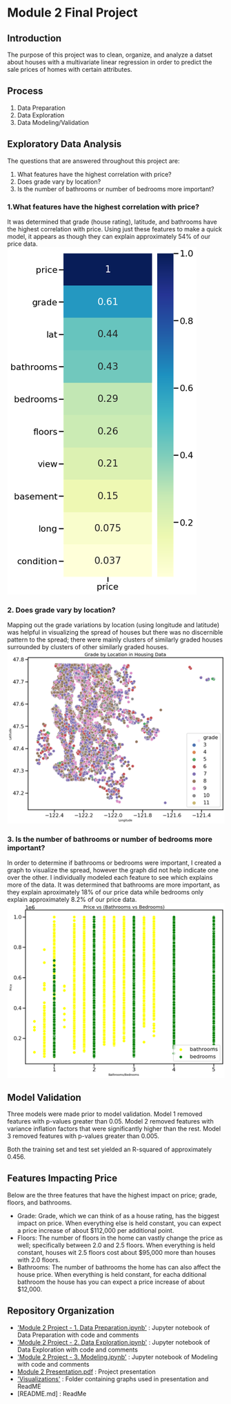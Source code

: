 # Module 2 Final Project

## Introduction

The purpose of this project was to clean, organize, and analyze a datset about houses with a multivariate linear regression in order to predict the sale prices of homes with certain attributes.

## Process

1. Data Preparation
2. Data Exploration
3. Data Modeling/Validation

## Exploratory Data Analysis

The questions that are answered throughout this project are:

1. What features have the highest correlation with price?
2. Does grade vary by location?
3. Is the number of bathrooms or number of bedrooms more important?


### 1.What features have the highest correlation with price?
It was determined that grade (house rating), latitude, and bathrooms have the highest correlation with price. Using just these features to make a quick model, it appears as though they can explain approximately 54% of our price data.
![graph](https://raw.githubusercontent.com/srobz/dsc-mod-2-project-v2-1-online-ds-sp-000/master/Visualizations/FeaturesImpactingPrice.png)


### 2. Does grade vary by location?
Mapping out the grade variations by location (using longitude and latitude) was helpful in visualizing the spread of houses but there was no discernible pattern to the spread; there were mainly clusters of similarly graded houses surrounded by clusters of other similarly graded houses.
![graph](https://raw.githubusercontent.com/srobz/dsc-mod-2-project-v2-1-online-ds-sp-000/master/Visualizations/GradeVaryLocation.png)


### 3. Is the number of bathrooms or number of bedrooms more important?
In order to determine if bathrooms or bedrooms were important, I created a graph to visualize the spread, however the graph did not help indicate one over the other. I individually modeled each feature to see which explains more of the data. It was determined that bathrooms are more important, as they explain aproximately 18% of our price data while bedrooms only explain approximately 8.2% of our price data.
![graph](https://raw.githubusercontent.com/srobz/dsc-mod-2-project-v2-1-online-ds-sp-000/master/Visualizations/BathroomsVsBedrooms.png)


## Model Validation

Three models were made prior to model validation. Model 1 removed features with p-values greater than 0.05. Model 2 removed features with variance inflation factors that were significantly higher than the rest. Model 3 removed features with p-values greater than 0.005.

Both the training set and test set yielded an R-squared of approximately 0.456.

## Features Impacting Price

Below are the three features that have the highest impact on price; grade, floors, and bathrooms.

- Grade: Grade, which we can think of as a house rating, has the biggest impact on price. When everything else is held constant, you can expect a price increase of about $112,000 per additional point.
- Floors: The number of floors in the home can vastly change the price as well; specifically between 2.0 and 2.5 floors. When everything is held constant, houses wit 2.5 floors cost about $95,000 more than houses with 2.0 floors.
- Bathrooms: The number of bathrooms the home has can also affect the house price. When everything is held constant, for eacha dditional bathroom the house has you can expect a price increase of about $12,000.


## Repository Organization

- ['Module 2 Project - 1. Data Preparation.ipynb'](https://github.com/srobz/dsc-mod-2-project-v2-1-online-ds-sp-000/blob/master/Module%202%20Project%20-%201.%20Data%20Preparation.ipynb) : Jupyter notebook of Data Preparation with code and comments
- ['Module 2 Project - 2. Data Exploration.ipynb'](https://github.com/srobz/dsc-mod-2-project-v2-1-online-ds-sp-000/blob/master/Module%202%20Project%20-%202.%20Data%20Exploration.ipynb) : Jupyter notebook of Data Exploration with code and comments
- ['Module 2 Project - 3. Modeling.ipynb'](https://github.com/srobz/dsc-mod-2-project-v2-1-online-ds-sp-000/blob/master/Module%202%20Project%20-%203.%20Modeling.ipynb) : Jupyter notebook of Modeling with code and comments
- [Module 2 Presentation.pdf](https://github.com/srobz/dsc-mod-2-project-v2-1-online-ds-sp-000/blob/master/Module%202%20Presentation.pdf) : Project presentation
- ['Visualizations'](https://github.com/srobz/dsc-mod-2-project-v2-1-online-ds-sp-000/tree/master/Visualizations) : Folder containing graphs used in presentation and ReadME
- [README.md] : ReadMe
